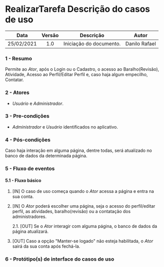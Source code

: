 # RealizarTarefa Descrição do casos de uso

|   Data   |   Versão    |   Descrição   |    Autor    |
|:-------------:|:-------------:|:-------------:|:-------------:|
|   25/02/2021    |   1.0   |   Iniciação do documento.    |   Danilo Rafael   |

### **1 - Resumo**

   Permite ao _Ator_, após o Login ou o Cadastro, o acesso ao Baralho(Revisão), Atividade, Acesso ao Perfil/Editar Perfil e, caso haja algum empecilho, Contatar.

### **2 - Atores**
   - _Usuário_ e _Administrador_.
   
### **3 - Pre-condições**
   - _Administrador_ e _Usuário_ identificados no aplicativo. 

### **4 - Pós-condições**
   Caso haja interação em alguma página, dentre todas, será atualizado no banco de dados da determinada página.

### **5 - Fluxo de eventos**

#### **5.1 - Fluxo básico**
   1. [IN] O caso de uso começa quando o _Ator_ acessa a página e entra na sua conta.
   2. [IN] O _Ator_ poderá escolher uma página, seja o acesso do perfil/editar perfil, as atividades, baralho(revisão) ou a contatação dos administradores.
      
      2.1. [OUT] Se o _Ator_ interagir com alguma página, o banco de dados da página atualizará.
   3. [OUT] Caso a opção "Manter-se logado" não esteja habilitada, o _Ator_ sairá da sua conta após fechá-la.

### **6 - Protótipo(s) de interface do casos de uso**

